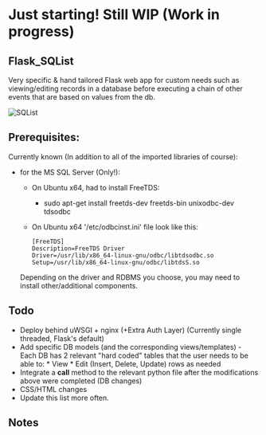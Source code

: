 # Just starting! Still WIP (Work in progress)

## Flask_SQList
Very specific &amp; hand tailored Flask web app for custom needs such as viewing/editing records in a database before
executing a chain of other events that are based on values from the db.

![SQList](http://i.imgur.com/45Y7ReP.png)

## Prerequisites:
Currently known (In addition to all of the imported libraries of course):


- for the MS SQL Server (Only!):

  - On Ubuntu x64, had to install FreeTDS:
    * sudo apt-get install freetds-dev freetds-bin unixodbc-dev tdsodbc

  - On Ubuntu x64 '/etc/odbcinst.ini' file look like this:
      ```
      [FreeTDS]
      Description=FreeTDS Driver
      Driver=/usr/lib/x86_64-linux-gnu/odbc/libtdsodbc.so
      Setup=/usr/lib/x86_64-linux-gnu/odbc/libtdsS.so
      ```
  Depending on the driver and RDBMS you choose, you may need to install other/additional components.

## Todo
- Deploy behind uWSGI + nginx (+Extra Auth Layer) (Currently single threaded, Flask's default)
- Add specific DB models (and the corresponding views/templates)
       - Each DB has 2 relevant "hard coded" tables that the user needs to be able to:
         * View
         * Edit (Insert, Delete, Update) rows as needed
- Integrate a __call__ method to the relevant python file after the modifications above were completed (DB changes)
- CSS/HTML changes
- Update this list more often.

## Notes
